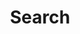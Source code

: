 ---
title: "Search"
layout: "search"
type: page  # this is not specified as being required, but it sure is. layout resolution falls apart otherwise.
hidden: true
outputs:
  - html
  - json
---